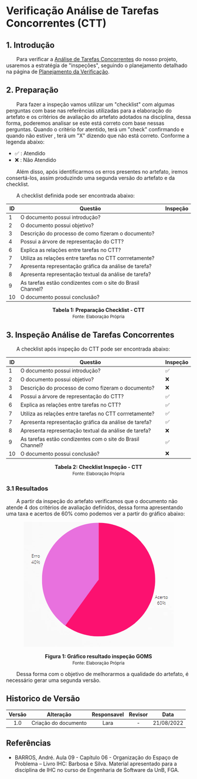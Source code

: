 # Verificação Análise de Tarefas Concorrentes (CTT)

## 1. Introdução

&emsp;&emsp;Para verificar a [Análise de Tarefas Concorrentes](../../analiseRequisitos/AnaliseDeTarefas/analiseTarefa_CTT.md) do nosso projeto, usaremos a estratégia de "inspeções", seguindo o planejamento detalhado na página de [Planejamento da Verificação](../verificacao/planejamento.md).

## 2. Preparação

&emsp;&emsp;Para fazer a inspeção vamos utilizar um "checklist" com algumas perguntas com base nas referências utilizadas para a elaboração do artefato e os critérios de avaliação do artefato adotados na disciplina, dessa forma, poderemos analisar se este está correto com base nessas perguntas. Quando o critério for atentido, terá um "check" confirmando e quando não estiver , terá um "X" dizendo que não está correto. Conforme a legenda abaixo:

- ✅ : Atendido
- ❌ : Não Atendido

&emsp;&emsp;Além disso, após identificarmos os erros presentes no artefato, iremos consertá-los, assim produzindo uma segunda versão do artefato e da checklist.

&emsp;&emsp;A checklist definida pode ser encontrada abaixo:

<center>

|ID|Questão| Inspeção |
|-----------|-------------|-------------|
| 1  |  O documento possui introdução? ||
| 2  |  O documento possui objetivo? ||
| 3  |  Descrição do processo de como fizeram o documento? ||
| 4  |  Possui a árvore de representação do CTT? ||
| 6  |  Explica as relações entre tarefas no CTT? ||
| 7  |  Utiliza as relações entre tarefas no CTT corrretamente? ||
| 7  |  Apresenta representação gráfica da análise de tarefa? ||
| 8  |  Apresenta representação textual da análise de tarefa? ||
| 9  |  As tarefas estão condizentes com o site do Brasil Channel? ||
| 10 |  O documento possui conclusão? ||

</center>

<figcaption align='center'>
    <b>Tabela 1: Preparação Checklist - CTT </b>
    <br><small> Fonte: Elaboração Própria </small>
</figcaption>

## 3. Inspeção Análise de Tarefas Concorrentes

&emsp;&emsp;A checklist após inspeção do CTT pode ser encontrada abaixo:

<center>

|ID|Questão| Inspeção |
|-----------|-------------|-------------|
| 1  |  O documento possui introdução? | ✅ |
| 2  |  O documento possui objetivo? | ❌ |
| 3  |  Descrição do processo de como fizeram o documento? | ❌ |
| 4  |  Possui a árvore de representação do CTT? | ✅ |
| 6  |  Explica as relações entre tarefas no CTT? | ✅ |
| 7  |  Utiliza as relações entre tarefas no CTT corrretamente? | ✅ |
| 7  |  Apresenta representação gráfica da análise de tarefa? | ✅ |
| 8  |  Apresenta representação textual da análise de tarefa? | ❌ |
| 9  |  As tarefas estão condizentes com o site do Brasil Channel? | ✅ |
| 10 |  O documento possui conclusão? | ❌ |

</center>

<figcaption align='center'>
    <b>Tabela 2: Checklist Inspeção - CTT </b>
    <br><small> Fonte: Elaboração Própria </small>
</figcaption>

### 3.1 Resultados

&emsp;&emsp;A partir da inspeção do artefato verificamos que o documento não atende 4 dos critérios de avaliação definidos, dessa forma apresentando uma taxa e acertos de 60% como podemos ver a partir do gráfico abaixo:

<center>

![Grafico](../../assets/graficosVerificacao/grafico1_ctt.png)

</center>

<figcaption align='center'>
    <b>Figura 1: Gráfico resultado inspeção GOMS </b>
    <br><small> Fonte: Elaboração Própria </small>
</figcaption>

&emsp;&emsp;Dessa forma com o objetivo de melhorarmos a qualidade do artefato, é necessário gerar uma segunda versão.

## Historico de Versão 

|    Versão    | Alteração| Responsavel        | Revisor     | Data
| :--------: | :----: | :------------------: | :-------------: |:----:|
| 1.0 | Criação do documento | Lara | - | 21/08/2022 |

## Referências

- BARROS, André. Aula 09 - Capítulo 06 - Organização do Espaço de Problema – Livro IHC: Barbosa e Silva. Material apresentado para a disciplina de IHC no curso de Engenharia de Software da UnB, FGA.
